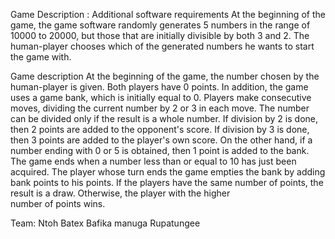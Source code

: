 Game Description : Additional software requirements At the beginning of the game, 
the game software randomly generates 5 numbers in the range of 10000 to 20000, but those that are initially divisible by both 3 and 2.
The human-player chooses which of the generated numbers he wants to start the game with.

Game description At the beginning of the game, the number chosen by the human-player is given.
Both players have 0 points. In addition, the game uses a game bank, which is initially equal to 0. 
Players make consecutive moves, dividing the current number by 2 or 3 in each move. The number can be divided only
if the result is a whole number. If division by 2 is done, then 2 points are added to the opponent's score. 
If division by 3 is done, then 3 points are added to the player's own score. On the other hand, if a number ending with 0 or 5 is obtained,
then 1 point is added to the bank. The game ends when a number less than or equal to 10 has just been acquired. The player whose 
turn ends the game empties the bank by adding bank points to his points. 
If the players have the same number of points, the result is a draw. Otherwise, the player with the higher number of points wins.

Team:
Ntoh Batex Bafika 
manuga Rupatungee